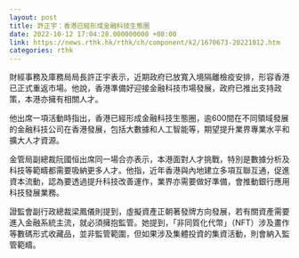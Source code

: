```yaml
---
layout: post
title: 許正宇：香港已經形成金融科技生態圈
date: 2022-10-12 17:04:28.000000000 +08:00
link: https://news.rthk.hk/rthk/ch/component/k2/1670673-20221012.htm
categories: rthk
---
```


財經事務及庫務局局長許正宇表示，近期政府已放寬入境隔離檢疫安排，形容香港已正式重返市場。他說，香港準備好迎接金融科技市場發展，政府已推出支持政策，本港亦擁有相關人才。

他出席一項活動時指出，香港已經形成金融科技生態圈，逾600間在不同領域發展的金融科技公司在香港發展，包括大數據和人工智能等，期望提升業界專業水平和擴大人才資源。

金管局副總裁阮國恒出席同一場合亦表示，本港面對人才挑戰，特別是數據分析及科技等範疇都需要吸納更多人才。他指，近年香港與內地建立多項互聯互通，促進資本流動，認為要透過提升科技改善運作，業界亦需要做好準備，會推動銀行應用科技發展業務。

證監會副行政總裁梁鳳儀則提到，虛擬資產正朝著發牌方向發展，若有關資產需要進入金融系統主流，就必須擁抱監管。她提到，「非同質化代幣」（NFT）涉及畫作等數碼形式收藏品，並非監管範圍，但如果涉及集體投資的集資活動，則會納入監管範疇。
